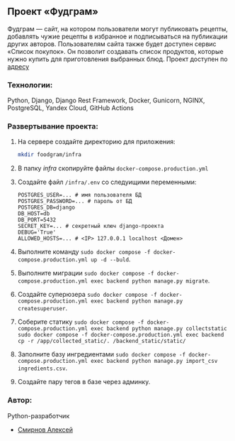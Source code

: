 ## Проект «Фудграм»
Фудграм — сайт, на котором пользователи могут публиковать рецепты, добавлять чужие рецепты в избранное и подписываться на публикации других авторов. Пользователям сайта также будет доступен сервис «Список покупок». Он позволит создавать список продуктов, которые нужно купить для приготовления выбранных блюд.
Проект доступен по [адресу](https://yaalex.ddns.net)
### Технологии:
Python, Django, Django Rest Framework, Docker, Gunicorn, NGINX, PostgreSQL, Yandex Cloud, GitHub Actions
### Развертывание проекта:
1. На сервере создайте директорию для приложения:
    ```bash
    mkdir foodgram/infra
    ```
2. В папку _infra_ скопируйте файлы `docker-compose.production.yml`
3. Создайте файл `/infra/.env` со следуищими переменными:
   ```
   POSTGRES_USER=... # имя пользователя БД
   POSTGRES_PASSWORD=... # пароль от БД
   POSTGRES_DB=django
   DB_HOST=db
   DB_PORT=5432
   SECRET_KEY=... # секретный ключ django-проекта
   DEBUG='True'
   ALLOWED_HOSTS=... # <IP> 127.0.0.1 localhost <Домен>
   ```
4. Выполните команду `sudo docker compose -f docker-compose.production.yml up -d --buld`.
5. Выполните миграции `sudo docker compose -f docker-compose.production.yml exec backend python manage.py migrate`.
6. Создайте суперюзера `sudo docker compose -f docker-compose.production.yml exec backend python manage.py createsuperuser`.
7. Соберите статику `sudo docker compose -f docker-compose.production.yml exec backend python manage.py collectstatic`
                    `sudo docker compose -f docker-compose.production.yml exec backend cp -r /app/collected_static/. /backend_static/static/`

8. Заполните базу ингредиентами `sudo docker compose -f docker-compose.production.yml exec backend python manage.py import_csv ingredients.csv`.
9. Создайте пару тегов в базе через админку.

### Автор: 
Python-разработчик
- [Смирнов Алексей](https://github.com/smalex02 "GitHub аккаунт")